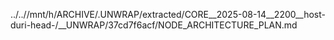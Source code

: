 ../..//mnt/h/ARCHIVE/.UNWRAP/extracted/CORE__2025-08-14__2200__host-duri-head-/__UNWRAP/37cd7f6acf/NODE_ARCHITECTURE_PLAN.md